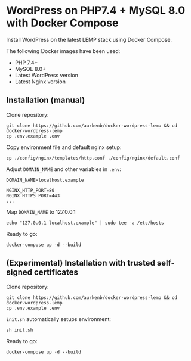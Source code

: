 # WordPress on PHP7.4 + MySQL 8.0 with Docker Compose

Install WordPress on the latest LEMP stack using Docker Compose.

The following Docker images have been used:

- PHP 7.4+
- MySQL 8.0+
- Latest WordPress version
- Latest Nginx version

## Installation (manual)

Clone repository:
```
git clone https://github.com/aurkenb/docker-wordpress-lemp && cd docker-wordpress-lemp
cp .env.example .env
```

Copy environment file and default nginx setup:
```
cp ./config/nginx/templates/http.conf ./config/nginx/default.conf
```

Adjust `DOMAIN_NAME` and other variables in `.env`:
```
DOMAIN_NAME=localhost.example

NGINX_HTTP_PORT=80
NGINX_HTTPS_PORT=443
...
```

Map `DOMAIN_NAME` to 127.0.0.1
```
echo "127.0.0.1 localhost.example" | sudo tee -a /etc/hosts
```


Ready to go:
```
docker-compose up -d --build
```

## (Experimental) Installation with trusted self-signed certificates

Clone repository:
```
git clone https://github.com/aurkenb/docker-wordpress-lemp && cd docker-wordpress-lemp
cp .env.example .env
```

`init.sh` automatically setups environment:
```
sh init.sh
```

Ready to go:
```
docker-compose up -d --build
```